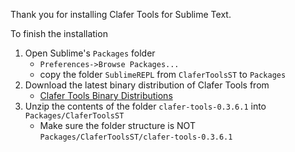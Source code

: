 Thank you for installing Clafer Tools for Sublime Text.

To finish the installation 

1. Open Sublime's `Packages` folder 
   * `Preferences->Browse Packages...`
   * copy the folder `SublimeREPL` from `ClaferToolsST` to `Packages`
2. Download the latest binary distribution of Clafer Tools from
   * [Clafer Tools Binary Distributions](http://gsd.uwaterloo.ca/clafer-tools-binary-distributions)
3. Unzip the contents of the folder `clafer-tools-0.3.6.1` into `Packages/ClaferToolsST`
   * Make sure the folder structure is NOT `Packages/ClaferToolsST/clafer-tools-0.3.6.1`